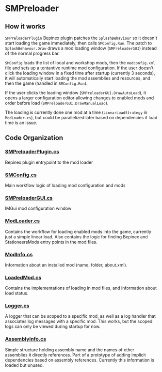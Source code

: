 # SMPreloader

## How it works

`SMPreloaderPlugin` Bepinex plugin patches the `SplashBehaviour` so it doesn't start loading the game immediately, then calls `SMConfig.Run`. The patch to `SplashBehavour.Draw` draws a mod loading window (`SMPreloaderGUI`) instead of the normal progress bar.

`SMConfig` loads the list of local and workshop mods, then the `modconfig.xml` file and sets up a tentantive runtime mod configuration. If the user doesn't click the loading window in a fixed time after startup (currently 3 seconds), it will automatically start loading the mod assemblies and resources, and then the game (handled in `SMConfig.Run`). 

If the user clicks the loading window (`SMPreloaderGUI.DrawAutoLoad`), it opens a larger configuration editor allowing changes to enabled mods and order before load (`SMPreloaderGUI.DrawManualLoad`).

The loading is currently done one mod at a time (`LinearLoadStrategy` in `ModLoader.cs`), but could be parallelized later based on dependencies if load time is an issue.

## Code Organization

### [SMPreloaderPlugin.cs](SMPreloaderPlugin.cs)
Bepinex plugin entrypoint to the mod loader

### [SMConfig.cs](SMConfig.cs)
Main workflow logic of loading mod configuration and mods

### [SMPreloaderGUI.cs](SMPreloaderGUI.cs)
IMGui mod configuration window

### [ModLoader.cs](ModLoader.cs)
Contains the workflow for loading enabled mods into the game, currently just a simple linear load.
Also contains the logic for finding Bepinex and StationeersMods entry points in the mod files.

### [ModInfo.cs](ModInfo.cs)
Information about an installed mod (name, folder, about.xml).

### [LoadedMod.cs](LoadedMod.cs)
Contains the implementations of loading in mod files, and information about load status.

### [Logger.cs](Logger.cs)
A logger that can be scoped to a specific mod, as well as a log handler that associates log messages with a specific mod. This works, but the scoped logs can only be viewed during startup for now.

### [AssemblyInfo.cs](AssemblyInfo.cs)
Simple structure holding assembly name and the names of other assemblies it directly references. Part of a prototype of adding implicit dependencies based on assembly references. Currently this information is loaded but unused.
